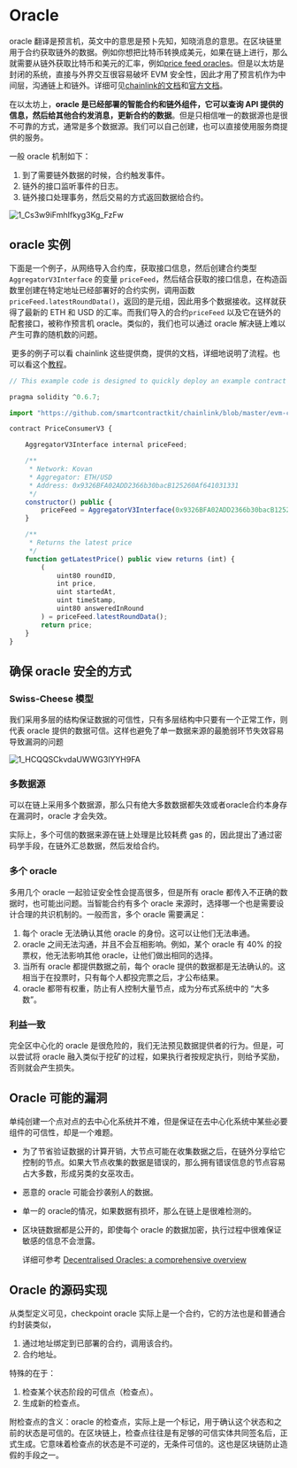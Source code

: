 

# Oracle

oracle 翻译是预言机，英文中的意思是预卜先知，知晓消息的意思。在区块链里用于合约获取链外的数据。例如你想把比特币转换成美元，如果在链上进行，那么就需要从链外获取比特币和美元的汇率，例如[price feed oracles](https://developer.makerdao.com/feeds/)。但是以太坊是封闭的系统，直接与外界交互很容易破坏 EVM 安全性，因此才用了预言机作为中间层，沟通链上和链外。详细可见[chainlink的文档](https://chain.link/education/blockchain-oracles)和[官方文档](https://ethereum.org/en/developers/docs/oracles/)。

在以太坊上，**oracle 是已经部署的智能合约和链外组件，它可以查询 API 提供的信息，然后给其他合约发消息，更新合约的数据**。但是只相信唯一的数据源也是很不可靠的方式，通常是多个数据源。我们可以自己创建，也可以直接使用服务商提供的服务。

一般 oracle 机制如下：

1. 到了需要链外数据的时候，合约触发事件。
2. 链外的接口监听事件的日志。
3. 链外接口处理事务，然后交易的方式返回数据给合约。

![1_Cs3w9iFmhIfkyg3Kg_FzFw](http://blog-blockchain.xyz/202203260125659.png)

## oracle 实例

下面是一个例子，从网络导入合约库，获取接口信息，然后创建合约类型 `AggregatorV3Interface` 的变量 `priceFeed`，然后结合获取的接口信息，在构造函数里创建在特定地址已经部署好的合约实例，调用函数`priceFeed.latestRoundData()`，返回的是元组，因此用多个数据接收。这样就获得了最新的 ETH 和 USD 的汇率。而我们导入的合约`priceFeed` 以及它在链外的配套接口，被称作预言机 oracle。类似的，我们也可以通过 oracle 解决链上难以产生可靠的随机数的问题。  

​	更多的例子可以看 chainlink 这些提供商，提供的文档，详细地说明了流程。也可以看这个[教程](https://github.com/pedroduartecosta/blockchain-oracle)。

```js
// This example code is designed to quickly deploy an example contract using Remix.

pragma solidity ^0.6.7;

import "https://github.com/smartcontractkit/chainlink/blob/master/evm-contracts/src/v0.6/interfaces/AggregatorV3Interface.sol";

contract PriceConsumerV3 {

    AggregatorV3Interface internal priceFeed;

    /**
     * Network: Kovan
     * Aggregator: ETH/USD
     * Address: 0x9326BFA02ADD2366b30bacB125260Af641031331
     */
    constructor() public {
        priceFeed = AggregatorV3Interface(0x9326BFA02ADD2366b30bacB125260Af641031331);
    }

    /**
     * Returns the latest price
     */
    function getLatestPrice() public view returns (int) {
        (
            uint80 roundID, 
            int price,
            uint startedAt,
            uint timeStamp,
            uint80 answeredInRound
        ) = priceFeed.latestRoundData();
        return price;
    }
}
```

## 确保 oracle 安全的方式

### Swiss-Cheese 模型

我们采用多层的结构保证数据的可信性，只有多层结构中只要有一个正常工作，则代表 oracle 提供的数据可信。这样也避免了单一数据来源的最脆弱环节失效容易导致漏洞的问题

![1_HCQQSCkvdaUWWG3lYYH9FA](http://blog-blockchain.xyz/202203260126792.png)

### 多数据源

可以在链上采用多个数据源，那么只有绝大多数数据都失效或者oracle合约本身存在漏洞时，oracle 才会失效。

实际上，多个可信的数据来源在链上处理是比较耗费 gas 的，因此提出了通过密码学手段，在链外汇总数据，然后发给合约。

### 多个 oracle

多用几个 oracle 一起验证安全性会提高很多，但是所有 oracle 都传入不正确的数据时，也可能出问题。当智能合约有多个 oracle 来源时，选择哪一个也是需要设计合理的共识机制的。一般而言，多个 oracle 需要满足：

1. 每个 oracle 无法确认其他 oracle 的身份。这可以让他们无法串通。
2. oracle 之间无法沟通，并且不会互相影响。例如，某个 oracle 有 40% 的投票权，他无法影响其他 oracle，让他们做出相同的选择。
3. 当所有 oracle 都提供数据之前，每个 oracle 提供的数据都是无法确认的。这相当于在投票时，只有每个人都投完票之后，才公布结果。
4. oracle 都带有权重，防止有人控制大量节点，成为分布式系统中的 “大多数”。

### 利益一致

完全区中心化的 oracle 是很危险的，我们无法预见数据提供者的行为。但是，可以尝试将 oracle 融入类似于挖矿的过程，如果执行者按规定执行，则给予奖励，否则就会产生损失。

## Oracle 可能的漏洞

​	单纯创建一个点对点的去中心化系统并不难，但是保证在去中心化系统中某些必要组件的可信性，却是一个难题。

- 为了节省验证数据的计算开销，大节点可能在收集数据之后，在链外分享给它控制的节点。如果大节点收集的数据是错误的，那么拥有错误信息的节点容易占大多数，形成另类的女巫攻击。

- 恶意的 oracle 可能会抄袭别人的数据。

- 单一的 oracle的情况，如果数据有损坏，那么在链上是很难检测的。

- 区块链数据都是公开的，即使每个 oracle 的数据加密，执行过程中很难保证敏感的信息不会泄露。

  详细可参考 [Decentralised Oracles: a comprehensive overview](https://medium.com/fabric-ventures/decentralised-oracles-a-comprehensive-overview-d3168b9a8841)

## Oracle 的源码实现

从类型定义可见，checkpoint oracle 实际上是一个合约，它的方法也是和普通合约封装类似，

1.   通过地址绑定到已部署的合约，调用该合约。
2.   合约地址。

特殊的在于：

1.   检查某个状态阶段的可信点（检查点）。
2.   生成新的检查点。

附检查点的含义：oracle 的检查点，实际上是一个标记，用于确认这个状态和之前的状态是可信的。在区块链上，检查点往往是有足够的可信实体共同签名后，正式生成。它意味着检查点的状态是不可逆的，无条件可信的。这也是区块链防止造假的手段之一。